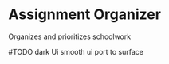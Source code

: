 # Assignment Organizer
 Organizes and prioritizes schoolwork

#TODO
dark Ui
smooth ui
port to surface